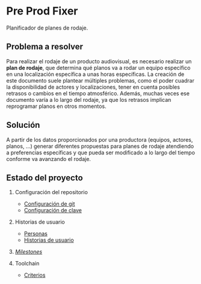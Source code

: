 # Pre Prod Fixer

Planificador de planes de rodaje.

## Problema a resolver

Para realizar el rodaje de un producto audiovisual, es necesario realizar un 
**plan de rodaje**, que determina qué planos va a rodar un equipo específico
en una localización específica a unas horas específicas. La creación de este
documento suele plantear múltiples problemas, como el poder cuadrar la
disponibilidad de actores y localizaciones, tener en cuenta posibles
retrasos o cambios en el tiempo atmosférico. Además, muchas veces ese documento
varía a lo largo del rodaje, ya que los retrasos implican reprogramar planos
en otros momentos.

## Solución

A partir de los datos proporcionados por una productora (equipos, actores,
planos, ...) generar diferentes propuestas para planes de rodaje atendiendo
a preferencias específicas y que pueda ser modificado a lo largo del tiempo
conforme va avanzando el rodaje.

## Estado del proyecto

 1. Configuración del repositorio
    - [Configuración de git](docs/git_config.png)
    - [Configuración de clave](docs/ssh_key.png)

 2. Historias de usuario
    - [Personas](docs/personas.md)
    - [Historias de usuario](docs/historias_usuario.md)

 3. [*Milestones*](docs/milestones.md)

 4. Toolchain
    - [Criterios](docs/criterios.md)